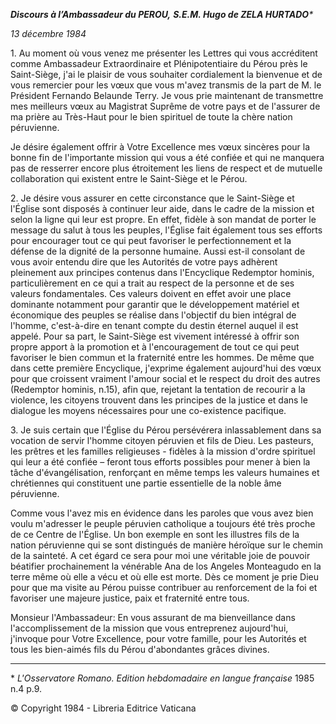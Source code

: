 ***Discours à l’Ambassadeur du PEROU,*** ***S.E.M. Hugo de ZELA HURTADO**\**

*13 décembre 1984*

1\. Au moment où vous venez me présenter les Lettres qui vous accréditent comme Ambassadeur Extraordinaire et Plénipotentiaire du Pérou près le Saint-Siège, j'ai le plaisir de vous souhaiter cordialement la bienvenue et de vous remercier pour les vœux que vous m'avez transmis de la part de M. le Président Fernando Belaunde Terry. Je vous prie maintenant de transmettre mes meilleurs vœux au Magistrat Suprême de votre pays et de l'assurer de ma prière au Très-Haut pour le bien spirituel de toute la chère nation péruvienne.

Je désire également offrir à Votre Excellence mes vœux sincères pour la bonne fin de l'importante mission qui vous a été confiée et qui ne manquera pas de resserrer encore plus étroitement les liens de respect et de mutuelle collaboration qui existent entre le Saint-Siège et le Pérou.

2\. Je désire vous assurer en cette circonstance que le Saint-Siège et l'Église sont disposés à continuer leur aide, dans le cadre de la mission et selon la ligne qui leur est propre. En effet, fidèle à son mandat de porter le message du salut à tous les peuples, l'Église fait également tous ses efforts pour encourager tout ce qui peut favoriser le perfectionnement et la défense de la dignité de la personne humaine. Aussi est-il consolant de vous avoir entendu dire que les Autorités de votre pays adhèrent pleinement aux principes contenus dans l'Encyclique Redemptor hominis, particulièrement en ce qui a trait au respect de la personne et de ses valeurs fondamentales. Ces valeurs doivent en effet avoir une place dominante notamment pour garantir que le développement matériel et économique des peuples se réalise dans l'objectif du bien intégral de l'homme, c'est-à-dire en tenant compte du destin éternel auquel il est appelé. Pour sa part, le Saint-Siège est vivement intéressé à offrir son propre apport à la promotion et à l'encouragement de tout ce qui peut favoriser le bien commun et la fraternité entre les hommes. De même que dans cette première Encyclique, j'exprime également aujourd'hui des vœux pour que croissent vraiment l'amour social et le respect du droit des autres (Redemptor hominis, n.15), afin que, rejetant la tentation de recourir a la violence, les citoyens trouvent dans les principes de la justice et dans le dialogue les moyens nécessaires pour une co-existence pacifique.

3\. Je suis certain que l'Église du Pérou persévérera inlassablement dans sa vocation de servir l'homme citoyen péruvien et fils de Dieu. Les pasteurs, les prêtres et les familles religieuses - fidèles à la mission d'ordre spirituel qui leur a été confiée – feront tous efforts possibles pour mener à bien la tâche d'évangélisation, renforçant en même temps les valeurs humaines et chrétiennes qui constituent une partie essentielle de la noble âme péruvienne.

Comme vous l'avez mis en évidence dans les paroles que vous avez bien voulu m'adresser le peuple péruvien catholique a toujours été très proche de ce Centre de l'Église. Un bon exemple en sont les illustres fils de la nation péruvienne qui se sont distingués de manière héroïque sur le chemin de la sainteté. A cet égard ce sera pour moi une véritable joie de pouvoir béatifier prochainement la vénérable Ana de los Angeles Monteagudo en la terre même où elle a vécu et où elle est morte. Dès ce moment je prie Dieu pour que ma visite au Pérou puisse contribuer au renforcement de la foi et favoriser une majeure justice, paix et fraternité entre tous.

Monsieur l'Ambassadeur: En vous assurant de ma bienveillance dans l'accomplissement de la mission que vous entreprenez aujourd'hui, j'invoque pour Votre Excellence, pour votre famille, pour les Autorités et tous les bien-aimés fils du Pérou d'abondantes grâces divines.

* * *

\* *L'Osservatore Romano. Edition hebdomadaire en langue française* 1985 n.4 p.9.

© Copyright 1984 - Libreria Editrice Vaticana
